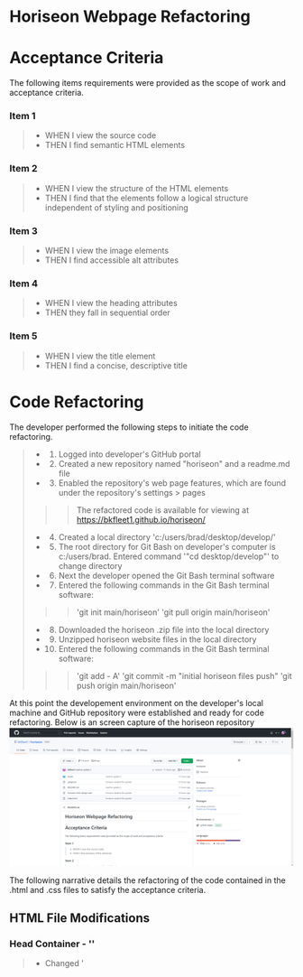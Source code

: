 # Horiseon Webpage Refactoring


# Acceptance Criteria
The following items requirements were provided as the scope of work and acceptance criteria.

### Item 1
> - WHEN I view the source code
> - THEN I find semantic HTML elements

### Item 2
> - WHEN I view the structure of the HTML elements
> - THEN I find that the elements follow a logical structure independent of styling and positioning

### Item 3
> - WHEN I view the image elements
> - THEN I find accessible alt attributes

### Item 4
> - WHEN I view the heading attributes
> - THEN they fall in sequential order

### Item 5
> - WHEN I view the title element
> - THEN I find a concise, descriptive title



# Code Refactoring 
The developer performed the following steps to initiate the code refactoring.

> - 1. Logged into developer's GitHub portal
> - 2. Created a new repository named "horiseon" and a readme.md file
> - 3. Enabled the repository's web page features, which are found under the repository's settings > pages
>>> The refactored code is available for viewing at https://bkfleet1.github.io/horiseon/
> - 4. Created a local directory 'c:/users/brad/desktop/develop/'
> - 5. The root directory for Git Bash on developer's computer is c:/users/brad. Entered command '"cd desktop/develop"' to change directory
> - 6. Next the developer opened the Git Bash terminal software
> - 7. Entered the following commands in the Git Bash terminal software:
>>> 'git init main/horiseon'
>>> 'git pull origin main/horiseon'
> - 8. Downloaded the horiseon .zip file into the local directory
> - 9. Unzipped horiseon website files in the local directory
> - 10. Entered the following commands in the Git Bash terminal software:
>>> 'git add - A'
>>> 'git commit -m "initial horiseon files push"
>>> 'git push origin main/horiseon'

At this point the developement environment on the developer's local machine and GitHub repository were established and ready for code refactoring. Below is an screen capture of the horiseon repository ![horiseon github repository](./assets/images/github1.png)

The following narrative details the refactoring of the code contained in the .html and .css files to satisfy the acceptance criteria.  

## HTML File Modifications

### Head Container - '<head>'
> - Changed '<title>' from "website" to "Horiseon | Search Optimization, Online Reputation, and Social MediaHoriseon | Search Optimization, Online Reputation, and Social Media". 
>> - Limited character count to 60 in order to optimize browser tab visualization.
>> - Incorparated the company name and services to improve search engine ranking and site accessibility. Moreover, the '<title>' content is an element included in search results and utilized by accessibility resources, such as screen reader extensions.
> - Added "keywords" meta tag with relevant page key words for search engine optimization.
>> - Keywords included: "search optimization,reputation management,social media,online marketing,seo,orm,lead generation,brand awareness"
> - Added "description" meta tag to describe the page content for search engine optimization.
>> - Description included: "Services to optimize your business digital marketing on search engine and social media platforms."
>> - The content in the '<description>' meta tag is an element included in search results of some search engines and utilized by accessibility resources, such as screen reader extensions.


### Body Container - '<body>' 
The '<body>' element includes the following major elements / containers. Moreover, both the .css and .html files are organized and noted by the following major elements / containers. 
>>> 'header container <header>'
>>> 'hero container <section class="hero">'
>>> 'services-sec container <section class="services-sec">'
>>> 'benefits-sec container <aside class="benefits-sec">'
>>> 'footer container <footer>'

Below is a detailed layout of the elements/containers within the '<body>' element.
![Horiseon .html page layout](./assets/images/horiseon-html-design.png)


### Header Container - '<header>'
> - Changed the header container from a '<div>' to a '<header>' tag. Designating the container with the '<header>' element formalizes it as the top-most viewable section of the web page and includes the company's badge and site navigation links.
>> Original code
>>> '<div class="header">'
>> New Code
>>> '<header>'
> - Changed from a '<div>' to a '<nav>' tag. Although both are block elements the '<nav>' tag is more appropriate since it contains the '<ul>','<li>',and '<a href>' content as page navigation code.

### Hero Container - '<section class="hero">'
> - Changed the header container from a '<div>' to a '<section>' tag. Although both are block elements the '<section>' tag formalizes the hero container as an important section of the page.  
>> Original code
>>> '<div class="hero"></div>'
>> New Code
>>> '<section class="hero"></section>'


### Services-Sec Container - '<section class="services-sec">'
> - Changed services-sec container from a '<div>' to a '<section>' tag. Although both are block elements the '<section>' tag formalizes the services-sec container as an important section of the page; and
> - Changed the name of the class name for the container from "content" to "services-sec". The class name is more specific to the content nested within its section of the page.
>> Original code
>>> '<div class="content">'
>> New Code
>>> '<section class="services-sec">'
> - Added id="search-engine-optimization" to the Search Engine Optimization '<div>'. This enabled the page's navigation link for "Search Engine Optimization" located in the '<header>'; and
> - Removed the three separate css classes and replaced them with a single class named "services". All three classes had the same styling parameters in the css file.
>> Original code
>>> '<div class="search-engine-optimization">'
>>> '<div id="online-reputation-management" class="online-reputation-management">'
>>> '<div id="social-media-marketing" class="social-media-marketing">'
>> New Code
>>> '<div id="search-engine-optimization" class="services">'
>>> '<div id="online-reputation-management" class="services">'
>>> '<div id="social-media-marketing" class="services">'
> - Added alt tags to images, which were missing.
>> Original code
>>> '<img src="./assets/images/search-engine-optimization.jpg" class="float-left" />'
>>> '<img src="./assets/images/online-reputation-management.jpg" class="float-right" />'
>>> '<img src="./assets/images/social-media-marketing.jpg" class="float-left" />'
>> New Code
>>> '<img src="./assets/images/search-engine-optimization.jpg" alt="Enhancing search engine placement" class="float-left" />'
>>> '<img src="./assets/images/online-reputation-management.jpg" alt="Managing online reputation" class="float-right" />'
>>> '<img src="./assets/images/social-media-marketing.jpg" alt="Effective social media for marketing" class="float-left" />'


### Benefits-Sec Container '<aside class="benefits-sec">'
> - Changed benefits-sec container from a '<div>' to the '<aside>' tag. Although both are block elements the '<aside>' tag is more appropriate since it’s defining the benefits of the services in the Services-Sec Container; and
> - Changed the name of the class name for the container from "benefits" to "benefits-sec". The class name is more specific to the content nested within its section of the page.
>> Original Code
>>> '<div class="benefits">'
>> New Code
>>> '<aside class="benefits-sec">'
> - Corrected '<img>' tag closing; and
> - Added alt tags to images, which were missing
>> Old Code
>>> '<img src="./assets/images/lead-generation.png" />'
>>> '<img src="./assets/images/brand-awareness.png" />'
>>> '<img src="./assets/images/cost-management.png"></img>'
>> New Code
>>> '<img src="./assets/images/lead-generation.png" alt="Generating business using digital platforms" />'
>>> '<img src="./assets/images/brand-awareness.png" alt="Increasing visibility of business" />'
>>> '<img src="./assets/images/cost-management.png" alt="Control digital advertising cost" />'
> - Removed the three separate css classes and replaced them with a single class named "services". All three classes had the same styling parameters in the css file.
>> Original Code
>>> '<div class="benefit-lead">'
>>> '<div class="benefit-brand">'
>>> '<div class="benefit-cost">'
>> New Code
>>> '<div class="benefits">'


### Footer Container = '<footer>'
> - Changed footer from a '<div>' to the '<footer>' tag. Although both are block elements the '<footer>' tag is more appropriate since it is at the bottom of the page and contain copyright information. By using the '<footer>' element a separate class name is not necessary.
>> Original Code
>>> '<div class="footer">'
>> New Code
>>> '<footer>'



## CSS File Modifications
As previously noted, both the .css and .html files are organized and noted by the following major elements / containers. 
>>> 'header container <header>'
>>> 'hero container <section class="hero">'
>>> 'services-sec container <section class="services-sec">'
>>> 'benefits-sec container <aside class="benefits-sec">'
>>> 'footer container <footer>'

Other CSS file modifications include
> - Added :root class to CSS to provide definitions for frequently used color and font-family styles
>> New Code
>>> ':root {'
>>>> '--color-one: #d9dcd6;'
>>>> '--color-two: #ffffff;'
>>>> '--color-three: #0072bb;'
>>>> '--font-family-one: "Trebuchet MS", "Lucida Sans Unicode", "Lucida Grande", "Lucida Sans", Arial, Sans-Serif;'
>>>> '--font-family-two: "Gill Sans", "Gill Sans MT", "Calibri", "Trebuchet MS", Sans-Serif;'
>>> '}' 
> - Used var() to replace individual definitions for colors and font-family throughout the style sheet. The var() deployed referenced the variables defined in the newly added :root style.
>> Original Code
>>> 'background-color: #d9dcd6;'
>>> 'background-color: #0072bb;'
>>> 'color: #ffffff;'
>>> 'font-family: "Trebuchet MS", "Lucida Sans Unicode", "Lucida Grande", "Lucida Sans", Arial, Sans-Serif;'
>>> 'font-family: "Gill Sans", "Gill Sans MT", "Calibri", "Trebuchet MS", Sans-Serif;'
>> New Code
>>> 'background-color: var(--color-one);'
>>> 'background-color: var(--color-three);'
>>> 'color: var(--color-two);'
>>> 'font-family: var(--font-family-one);'
>>> 'font-family: var(--font-family-two);'
> - Replaced three classes ("search-engine-optimization","online-reputation-management","online-reputation-management") with a single class named "services". The three classes that were replaced contained the same styling parameters, which were retained in the new class.
> - Replaced three classes ("benefit-lead","benefit-brand","benefit-cost") with a single class named "benefits". The three classes that were replaced contained the same styling parameters, which were retained in the new class.
> - Renamed class from ".header " to "header "
> - Renamed class from ".header h1" to "header h1"
> - Renamed class from ".header div" to "header nav"
> - Renamed class from ".header div ul" to "header nav ul"
> - Renamed class from ".header div ul li" to "header nav ul li"
> - Renamed class from ".footer" to "footer"
> - Renamed class from ".footer h2" to "footer h2"